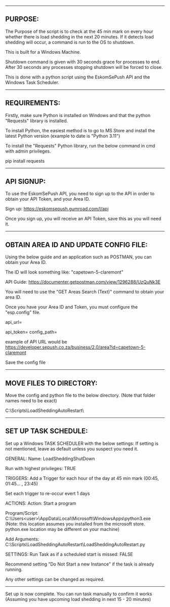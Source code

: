-------------------------------------------------------------------------
PURPOSE:
-------------------------------------------------------------------------

The Purpose of the script is to check at the 45 min mark on every hour whether there is load shedding in the next 20 minutes.
If it detects load shedding will occur, a command is run to the OS to shutdown.

This is built for a Windows Machine.

Shutdown command is given with 30 seconds grace for processes to end. After 30 seconds any processes stopping shutdown will be forced to close.

This is done with a python script using the EskomSePush API and the Windows Task Scheduler.

---------------------------------------------------------------------
REQUIREMENTS:
-------------------------------------------------------------------------

Firstly, make sure Python is installed on Windows and that the python "Requests" library is installed.

To install Python, the easiest method is to go to MS Store and install the latest Python version (example to date is "Python 3.11")

To install the "Requests" Python library, run the below command in cmd with admin privileges.

pip install requests

--------------------------------------------------------------------
API SIGNUP:
-------------------------------------------------------------------------

To use the EskomSePush API, you need to sign up to the API in order to obtain your API Token, and your Area ID.

Sign up:
https://eskomsepush.gumroad.com/l/api

Once you sign up, you will receive an API Token, save this as you will need it.

-----------------------------------------------------------------------------
OBTAIN AREA ID AND UPDATE CONFIG FILE:
-------------------------------------------------------------------------

Using the below guide and an application such as POSTMAN, you can obtain your Area ID.

The ID will look something like: "capetown-5-claremont"

API Guide:
https://documenter.getpostman.com/view/1296288/UzQuNk3E

You will need to use the "GET Areas Search (Text)" command to obtain your area ID.

Once you have your Area ID and Token, you must configure the "esp.config" file.

api_url=

api_token=<API Token>
config_path=<path to write logs>

example of API URL would be https://developer.sepush.co.za/business/2.0/area?id=capetown-5-claremont

Save the config file

------------------------------------------------------------------------------
MOVE FILES TO DIRECTORY:
-------------------------------------------------------------------------

Move the config and python file to the below directory. (Note that folder names need to be exact)

C:\Scripts\LoadSheddingAutoRestart\

------------------------------------------------------------------------------
SET UP TASK SCHEDULE:
-------------------------------------------------------------------------

Set up a Windows TASK SCHEDULER with the below settings: 
If setting is not mentioned, leave as default unless you suspect you need it.

GENERAL:
Name: LoadSheddingShutDown

Run with highest privileges: TRUE


TRIGGERS:
Add a Trigger for each hour of the day at 45 min mark (00:45, 01:45... , 23:45)

Set each trigger to re-occur evert 1 days


ACTIONS:
Action: Start a program

Program/Script: C:\Users\<user>\AppData\Local\Microsoft\WindowsApps\python3.exe
(Note: this location assumes you installed from the microsoft store. python.exe location may be different on your machine)

Add Arguments: C:\Scripts\LoadSheddingAutoRestart\LoadSheddingAutoRestart.py


SETTINGS:
Run Task as if a scheduled start is missed: FALSE

Recommend setting "Do Not Start a new Instance" if the task is already running.

Any other settings can be changed as required.

----------------------------------------------------------------------------------

Set up is now complete.
You can run task manually to confirm it works (Assuming you have upcoming load shedding in next 15 - 20 minutes)
